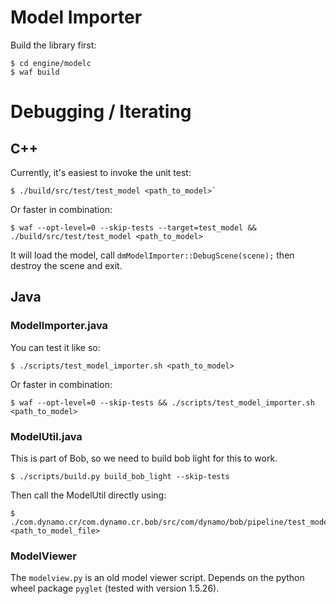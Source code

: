 

# Model Importer

Build the library first:

```
$ cd engine/modelc
$ waf build
```

# Debugging / Iterating

## C++

Currently, it's easiest to invoke the unit test:

```
$ ./build/src/test/test_model <path_to_model>`
```

Or faster in combination:
```
$ waf --opt-level=0 --skip-tests --target=test_model && ./build/src/test/test_model <path_to_model>
```


It will load the model, call `dmModelImporter::DebugScene(scene);` then destroy the scene and exit.

## Java

### ModelImporter.java

You can test it like so:
```
$ ./scripts/test_model_importer.sh <path_to_model>
```

Or faster in combination:
```
$ waf --opt-level=0 --skip-tests && ./scripts/test_model_importer.sh <path_to_model>
```


### ModelUtil.java

This is part of Bob, so we need to build bob light for this to work.

```
$ ./scripts/build.py build_bob_light --skip-tests

```

Then call the ModelUtil directly using:

```
$ ./com.dynamo.cr/com.dynamo.cr.bob/src/com/dynamo/bob/pipeline/test_model_util.sh <path_to_model_file>
```


### ModelViewer

The `modelview.py` is an old model viewer script. Depends on the python wheel package `pyglet` (tested with version 1.5.26).
